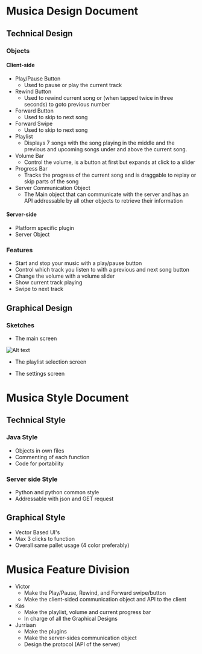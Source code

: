 # Musica Design Document

## Technical Design

### Objects

#### Client-side

* Play/Pause Button
    * Used to pause or play the current track
* Rewind Button
    * Used to rewind current song or (when tapped twice in three seconds) to goto
    previous number
* Forward Button
    * Used to skip to next song
* Forward Swipe
    * Used to skip to next song
* Playlist
    * Displays 7 songs with the song playing in the middle and the previous and
    upcoming songs under and above the current song.
* Volume Bar
    * Control the volume, is a button at first but expands at click to a slider
* Progress Bar
    * Tracks the progress of the current song and is draggable to replay or skip
    parts of the song
* Server Communication Object
    * The Main object that can communicate with the server and has an API
    addressable by all other objects to retrieve their information

#### Server-side

* Platform specific plugin
* Server Object

### Features

*  Start and stop your music with a play/pause button                                            
*  Control which track you listen to with a previous and next song button
*  Change the volume with a volume slider
*  Show current track playing
*  Swipe to next track

## Graphical Design

### Sketches

* The main screen

![Alt text](http://5.135.191.67/main.png "The Main Screen")

* The playlist selection screen


* The settings screen

# Musica Style Document

## Technical Style

### Java Style

* Objects in own files
* Commenting of each function
* Code for portability

### Server side Style

* Python and python common style
* Addressable with json and GET request

## Graphical Style

* Vector Based UI's
* Max 3 clicks to function
* Overall same pallet usage (4 color preferably)

# Musica Feature Division

* Victor
    * Make the Play/Pause, Rewind, and Forward swipe/button
    * Make the client-sided communication object and API to the client
* Kas
    * Make the playlist, volume and current progress bar
    * In charge of all the Graphical Designs
* Jurriaan
    * Make the plugins
    * Make the server-sides communication object
    * Design the protocol (API of the server)
